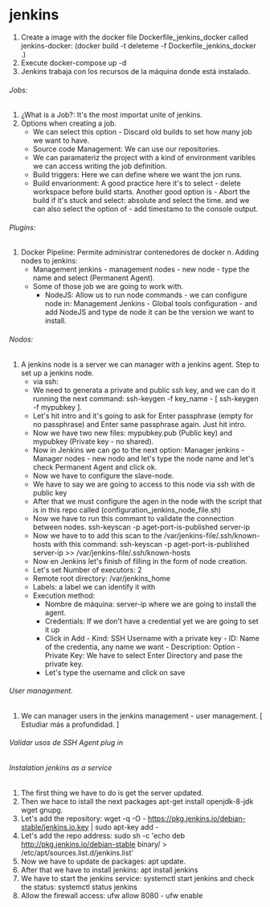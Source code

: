 # jenkins
1. Create a image with the docker file Dockerfile_jenkins_docker called jenkins-docker: (docker build -t deleteme -f Dockerfile_jenkins_docker .)
2. Execute docker-compose up -d
3. Jenkins trabaja con los recursos de la máquina donde está instalado.

###### Jobs:
1. ¿What is a Job?: It's the most importat unite of jenkins.
2. Options when creating a job.
	- We can select this option - Discard old builds to set how many job we want to have.
	- Source code Management: We can use our repositories.
	- We can paramateriz the project with a kind of environment varibles we can access writing the job definition.
	- Build triggers: Here we can define where we want the jon runs.
	- Build envarionment: A good practice here it's to select - delete workspace before build starts. Another good option is - Abort the build if it's stuck and select: absolute and select the time. and we can also select the option of - add timestamo to the console output.

###### Plugins:
1. Docker Pipeline: Permite administrar contenedores de docker
n. Adding nodes to jenkins:
	- Management jenkins - management nodes - new node - type the name and select (Permanent Agent).
	- Some of those job we are going to work with.
		- NodeJS: Allow us to run node commands - we can configure node in: Management Jenkins - Global tools configuration - and add NodeJS and type de node it can be the version we want to install. 

###### Nodos:
1. A jenkins node is a server we can manager with a jenkins agent. Step to set up a jenkins node.
	- via ssh:
	- We need to generata a private and public ssh key, and we can do it running the next command: ssh-keygen -f key_name - [ ssh-keygen -f mypubkey ].
	- Let's hit intro and it's going to ask for Enter passphrase (empty for no passphrase) and Enter same passphrase again. Just hit intro.
	- Now we have two new files: mypubkey.pub (Public key) and mypubkey (Private key - no shared).
	- Now in Jenkins we can go to the next option: Manager jenkins - Manager nodes - new nodo and let's type the node name and let's check Permanent Agent and click ok.
	-	Now we have to configure the slave-node.
	-	We have to say we are going to access to this node via ssh with de public key
	-	After that we must configure the agen in the node with the script that is in this repo called (configuration_jenkins_node_file.sh)
	-	Now we have to run this commant to validate the connection between nodes. ssh-keyscan -p aget-port-is-published server-ip
	-	Now we have to to add this scan to the /var/jenkins-file/.ssh/known-hosts with this command: ssh-keyscan -p aget-port-is-published server-ip >> /var/jenkins-file/.ssh/known-hosts
	-	Now en Jenkins let's finish of filling in the form of node creation.
	-	Let's set Number of executors: 2
	-	Remote root directory: /var/jenkins_home
	-	Labels: a label we can identify it with
	- Execution method: 
		- Nombre de máquina: server-ip where we are going to install the agent.
		-	Credentials: If we don't have a credential yet we are going to set it up
		-	Click in Add - Kind: SSH Username with a private key - ID: Name of the credentia, any name we want - Description: Option - Private Key: We have to select Enter Directory and pase the private key.
		-	Let's type the username and click on save

###### User management.
1. We can manager users in the jenkins management - user management. [ Estudiar más a profundidad. ]

###### Validar usos de SSH Agent plug in

###### Instalation jenkins as a service
1. The first thing we have to do is get the server updated.
2. Then we hace to istall the next packages apt-get install openjdk-8-jdk wget gnupg.
3. Let's add the repository: wget -q -O - https://pkg.jenkins.io/debian-stable/jenkins.io.key | sudo apt-key add -
4. Let's add the repo address: sudo sh -c 'echo deb http://pkg.jenkins.io/debian-stable binary/ > /etc/apt/sources.list.d/jenkins.list'
5. Now we have to update de packages: apt update.
6. After that we have to install jenkins: apt install jenkins
7. We have to start the jenkins service: systemctl start jenkins and check the status: systemctl status jenkins
8. Allow the firewall access: ufw allow 8080 - ufw enable









